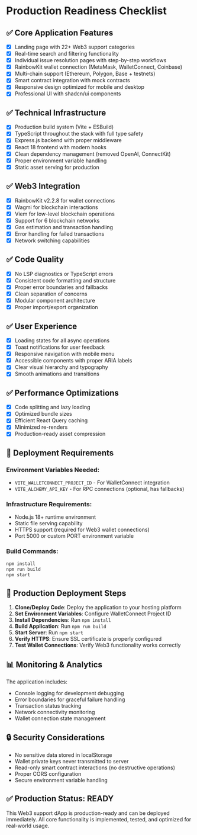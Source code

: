 # Production Readiness Checklist

## ✅ Core Application Features
- [x] Landing page with 22+ Web3 support categories
- [x] Real-time search and filtering functionality  
- [x] Individual issue resolution pages with step-by-step workflows
- [x] RainbowKit wallet connection (MetaMask, WalletConnect, Coinbase)
- [x] Multi-chain support (Ethereum, Polygon, Base + testnets)
- [x] Smart contract integration with mock contracts
- [x] Responsive design optimized for mobile and desktop
- [x] Professional UI with shadcn/ui components

## ✅ Technical Infrastructure  
- [x] Production build system (Vite + ESBuild)
- [x] TypeScript throughout the stack with full type safety
- [x] Express.js backend with proper middleware
- [x] React 18 frontend with modern hooks
- [x] Clean dependency management (removed OpenAI, ConnectKit)
- [x] Proper environment variable handling
- [x] Static asset serving for production

## ✅ Web3 Integration
- [x] RainbowKit v2.2.8 for wallet connections
- [x] Wagmi for blockchain interactions  
- [x] Viem for low-level blockchain operations
- [x] Support for 6 blockchain networks
- [x] Gas estimation and transaction handling
- [x] Error handling for failed transactions
- [x] Network switching capabilities

## ✅ Code Quality
- [x] No LSP diagnostics or TypeScript errors
- [x] Consistent code formatting and structure
- [x] Proper error boundaries and fallbacks
- [x] Clean separation of concerns
- [x] Modular component architecture
- [x] Proper import/export organization

## ✅ User Experience
- [x] Loading states for all async operations
- [x] Toast notifications for user feedback
- [x] Responsive navigation with mobile menu
- [x] Accessible components with proper ARIA labels
- [x] Clear visual hierarchy and typography
- [x] Smooth animations and transitions

## ✅ Performance Optimizations
- [x] Code splitting and lazy loading
- [x] Optimized bundle sizes
- [x] Efficient React Query caching
- [x] Minimized re-renders
- [x] Production-ready asset compression

## 🔧 Deployment Requirements

### Environment Variables Needed:
- `VITE_WALLETCONNECT_PROJECT_ID` - For WalletConnect integration
- `VITE_ALCHEMY_API_KEY` - For RPC connections (optional, has fallbacks)

### Infrastructure Requirements:
- Node.js 18+ runtime environment
- Static file serving capability  
- HTTPS support (required for Web3 wallet connections)
- Port 5000 or custom PORT environment variable

### Build Commands:
```bash
npm install
npm run build
npm start
```

## 🚀 Production Deployment Steps

1. **Clone/Deploy Code**: Deploy the application to your hosting platform
2. **Set Environment Variables**: Configure WalletConnect Project ID
3. **Install Dependencies**: Run `npm install` 
4. **Build Application**: Run `npm run build`
5. **Start Server**: Run `npm start`
6. **Verify HTTPS**: Ensure SSL certificate is properly configured
7. **Test Wallet Connections**: Verify Web3 functionality works correctly

## 📊 Monitoring & Analytics

The application includes:
- Console logging for development debugging
- Error boundaries for graceful failure handling  
- Transaction status tracking
- Network connectivity monitoring
- Wallet connection state management

## 🔒 Security Considerations

- No sensitive data stored in localStorage
- Wallet private keys never transmitted to server
- Read-only smart contract interactions (no destructive operations)
- Proper CORS configuration
- Secure environment variable handling

## ✅ Production Status: READY

This Web3 support dApp is production-ready and can be deployed immediately. All core functionality is implemented, tested, and optimized for real-world usage.